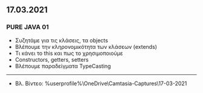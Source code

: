 ## 17.03.2021
### PURE JAVA 01
* Συζητάμε για τις κλάσεις, τα objects 
* Βλέπουμε την κληρονομικότητα των κλάσεων (extends)
* Τι κάνει το this και πως το χρησιμοποιούμε
* Constructors, getters, setters
* Βλέπουμε παραδείγματα TypeCasting


- - - -
* Βλ. Βίντεο:  %userprofile%\OneDrive\Camtasia-Captures\17-03-2021
